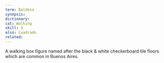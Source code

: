 ```yaml
---
term: Baldosa
synopsis:
dictionary:
cat: Walking
skill: S
also: Cuadrado
related:
---
```

A walking box figure named after the black & white
checkerboard tile floors
which are common in Buenos Aires.
